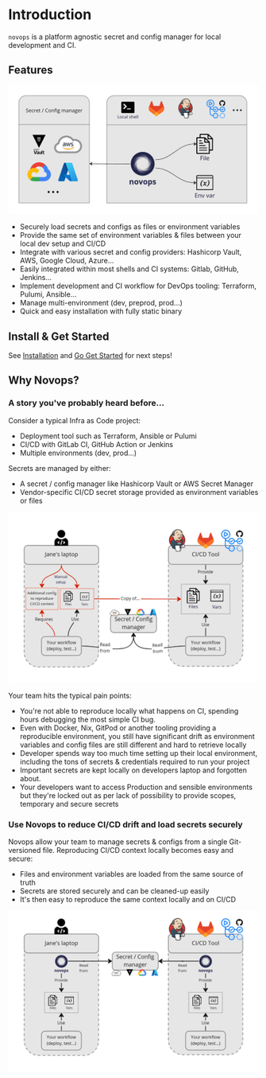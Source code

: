 # Introduction

`novops` is a platform agnostic secret and config manager for local development and CI.

## Features

![novops-features](assets/novops-features.jpg)

- Securely load secrets and configs as files or environment variables
- Provide the same set of environment variables & files between your local dev setup and CI/CD
- Integrate with various secret and config providers: Hashicorp Vault, AWS, Google Cloud, Azure...
- Easily integrated within most shells and CI systems: Gitlab, GitHub, Jenkins...
- Implement development and CI workflow for DevOps tooling: Terraform, Pulumi, Ansible...
- Manage multi-environment (dev, preprod, prod...)
- Quick and easy installation with fully static binary

## Install & Get Started

See [Installation](installation.md) and [Go Get Started](getting-started.md) for next steps!

## Why Novops?

### A story you've probably heard before...

Consider a typical Infra as Code project:
- Deployment tool such as Terraform, Ansible or Pulumi
- CI/CD with GitLab CI, GitHub Action or Jenkins
- Multiple environments (dev, prod...)

Secrets are managed by either:
- A secret / config manager like Hashicorp Vault or AWS Secret Manager
- Vendor-specific CI/CD secret storage provided as environment variables or files

![novops-before](assets/novops-before.jpg)

Your team hits the typical pain points:

- You're not able to reproduce locally what happens on CI, spending hours debugging the most simple CI bug.
- Even with Docker, Nix, GitPod or another tooling providing a reproducible environment, you still have significant drift as environment variables and config files are still different and hard to retrieve locally
- Developer spends way too much time setting up their local environment, including the tons of secrets & credentials required to run your project
- Important secrets are kept locally on developers laptop and forgotten about.
- Your developers want to access Production and sensible environments but they're locked out as per lack of possibility to provide scopes, temporary and secure secrets

### Use Novops to reduce CI/CD drift and load secrets securely 

Novops allow your team to manage secrets & configs from a single Git-versioned file. Reproducing CI/CD context locally becomes easy and secure:
- Files and environment variables are loaded from the same source of truth
- Secrets are stored securely and can be cleaned-up easily
- It's then easy to reproduce the same context locally and on CI/CD

![novops-after](assets/novops-after.jpg)
